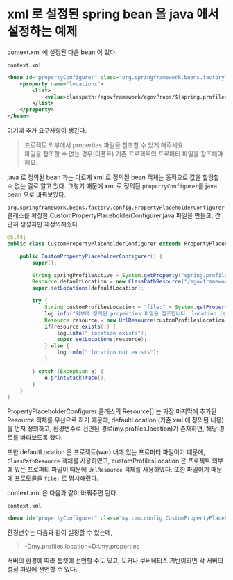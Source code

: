 # xml 로 설정된 spring bean 을 java 에서 설정하는 예제


context.xml 에 설정된 다음 bean 이 있다.

```context.xml```

```xml
<bean id="propertyConfigurer" class="org.springframework.beans.factory.config.PropertyPlaceholderConfigurer">
    <property name="locations">
        <list>
            <value>classpath:/egovframework/egovProps/${spring.profiles.active}.properties</value>
        </list>
    </property>
</bean>
```

여기에 추가 요구사항이 생긴다.

> 프로젝트 외부에서 properties 파일을 참조할 수 있게 해주세요.   
> 파일을 참조할 수 없는 경우(디폴트) 기존 프로젝트의 프로퍼티 파일을 참조해야 해요.

java 로 정의된 bean 과는 다르게 xml 로 정의된 bean 객체는 동적으로 값을 할당할 수 없는 걸로 알고 있다.
그렇기 때문에 xml 로 정의된 ```propertyConfigurer```를 java bean 으로 바꿔보았다. 

```org.springframework.beans.factory.config.PropertyPlaceholderConfigurer``` 클래스를 확장한 CustomPropertyPlaceholderConfigurer.java 파일을 만들고,
간단히 생성자만 재정의해줬다.

```java
@Slf4j
public class CustomPropertyPlaceholderConfigurer extends PropertyPlaceholderConfigurer {

    public CustomPropertyPlaceholderConfigurer() {
        super();

        String springProfileActive = System.getProperty("spring.profiles.active");
        Resource defaultLocation = new ClassPathResource("/egovframework/egovProps/" + springProfileActive + ".properties");
        super.setLocations(defaultLocation);

        try {
        	String customProfilesLocation = "file:" + System.getProperty("my.profiles.location");
        	log.info("외부에 정의된 properties 파일을 참조합니다. location is :: " + customProfilesLocation);
            Resource resource = new UrlResource(customProfilesLocation);
            if(resource.exists()) {
                log.info(" location exists");
                super.setLocations(resource);
            } else {
            	log.info(" location not exists");
            }

        } catch (Exception e) {
            e.printStackTrace();
        }
    }
}
```

PropertyPlaceholderConfigurer 클래스의 Resource[] 는 가장 마지막에 추가된 Resource 객체를 우선으로 하기 때문에,
defaultLocation (기존 xml 에 정의된 내용)을 먼저 정의하고, 환경변수로 선언된 경로(my.profiles.location)가 존재하면, 해당 경로를 바라보도록 했다.

또한 defaultLocation 은 프로젝트(war) 내에 있는 프로퍼티 파일이기 때문에, ```ClassPathResource``` 객체를 사용하였고,
customProfilesLocation 은 프로젝트 외부에 있는 프로퍼티 파일이 때문에 ```UrlResource``` 객체를 사용하였다. 또한 파일이기 때문에 프로토콜을 ```file:``` 로 명시해줬다.

context.xml 은 다음과 같이 바꿔주면 된다.

```context.xml```

```xml
<bean id="propertyConfigurer" class="my.cmm.config.CustomPropertyPlaceholderConfigurer"/>
```

환경변수는 다음과 같이 설정할 수 있는데, 

> -Dmy.profiles.location=D:\my.properties

서버의 환경에 따라 톰캣에 선언할 수도 있고, 도커나 쿠버네티스 기반이라면 각 서버의 설정 파일에 선언할 수 있다.

